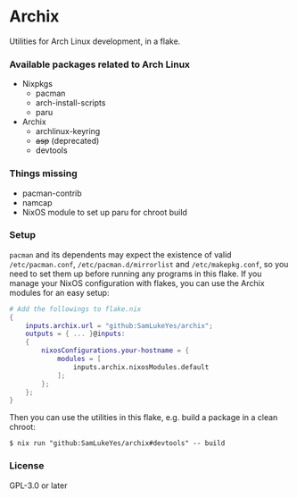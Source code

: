# Archix
Utilities for Arch Linux development, in a flake.

### Available packages related to Arch Linux
- Nixpkgs
    - pacman
    - arch-install-scripts
    - paru
- Archix
    - archlinux-keyring
    - ~~asp~~ (deprecated)
    - devtools

### Things missing
- pacman-contrib
- namcap
- NixOS module to set up paru for chroot build

### Setup
`pacman` and its dependents may expect the existence of valid `/etc/pacman.conf`, `/etc/pacman.d/mirrorlist` and `/etc/makepkg.conf`, so you need to set them up before running any programs in this flake. If you manage your NixOS configuration with flakes, you can use the Archix modules for an easy setup:

```nix
# Add the followings to flake.nix
{
    inputs.archix.url = "github:SamLukeYes/archix";
    outputs = { ... }@inputs:
    {
        nixosConfigurations.your-hostname = {
            modules = [
                inputs.archix.nixosModules.default
            ];
        };
    };
}
```

Then you can use the utilities in this flake, e.g. build a package in a clean chroot:

```command
$ nix run "github:SamLukeYes/archix#devtools" -- build
```

### License
GPL-3.0 or later